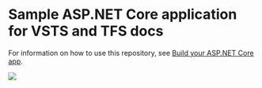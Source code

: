 # Sample ASP.NET Core application for VSTS and TFS docs

For information on how to use this repository, see [Build your ASP.NET Core app](https://docs.microsoft.com/en-us/vsts/build-release/apps/aspnet/build-aspnet-core).

[<img src="https://kaushiktfs.visualstudio.com/_apis/public/build/definitions/5e39ebae-bd34-48be-acd2-7fa9b783701f/5/badge"/>](https://kaushiktfs.visualstudio.com/MyFirstProject/_build/index?definitionId=5)
